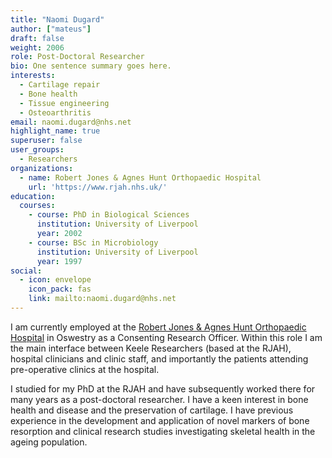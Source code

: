 ```yaml
---
title: "Naomi Dugard"
author: ["mateus"]
draft: false
weight: 2006
role: Post-Doctoral Researcher
bio: One sentence summary goes here.
interests:
  - Cartilage repair
  - Bone health
  - Tissue engineering
  - Osteoarthritis
email: naomi.dugard@nhs.net
highlight_name: true
superuser: false
user_groups:
  - Researchers
organizations:
  - name: Robert Jones & Agnes Hunt Orthopaedic Hospital
    url: 'https://www.rjah.nhs.uk/'
education:
  courses:
    - course: PhD in Biological Sciences
      institution: University of Liverpool
      year: 2002
    - course: BSc in Microbiology
      institution: University of Liverpool
      year: 1997
social:
  - icon: envelope
    icon_pack: fas
    link: mailto:naomi.dugard@nhs.net
---
```


I am currently employed at the [Robert Jones & Agnes Hunt Orthopaedic Hospital](https://www.rjah.nhs.uk/) in Oswestry as a Consenting Research Officer.
Within this role I am the main interface between Keele Researchers (based at the RJAH), hospital clinicians and clinic staff, and importantly the patients attending pre-operative clinics at the hospital.

I studied for my PhD at the RJAH and have subsequently worked there for many years as a post-doctoral researcher.
I have a keen interest in bone health and disease and the preservation of cartilage.
I have previous experience in the development and application of novel markers of bone resorption and clinical research studies investigating skeletal health in the ageing population.
